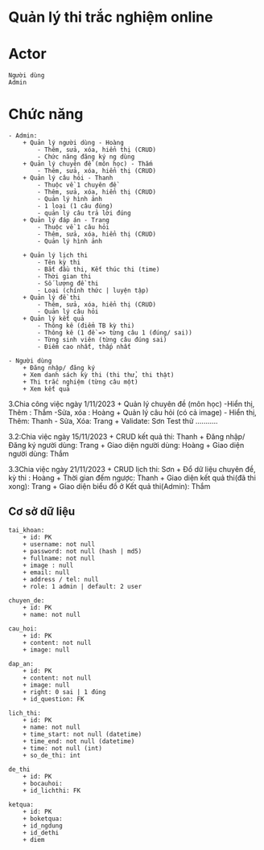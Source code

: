 # Quản lý thi trắc nghiệm online
# Actor
    Người dùng
    Admin
# Chức năng
    - Admin:
        + Quản lý người dùng - Hoàng
            - Thêm, sửa, xóa, hiển thị (CRUD)
            - Chức năng đăng ký ng dùng
        + Quản lý chuyên đề (môn học) - Thắm
            - Thêm, sửa, xóa, hiển thị (CRUD)
        + Quản lý câu hỏi - Thanh
            - Thuộc về 1 chuyên đề
            - Thêm, sửa, xóa, hiển thị (CRUD)
            - Quản lý hình ảnh
            - 1 loại (1 câu đúng)
            - quản lý câu trả lời đúng
        + Quản lý đáp án - Trang
            - Thuộc về 1 câu hỏi
            - Thêm, sửa, xóa, hiển thị (CRUD)
            - Quản lý hình ảnh

        + Quản lý lịch thi
            - Tên kỳ thi
            - Bắt đầu thi, Kết thúc thi (time)
            - Thời gian thi
            - Số lượng đề thi
            - Loại (chính thức | luyện tập)
        + Quản lý đề thi
            - Thêm, sửa, xóa, hiển thị (CRUD)
            - Quản lý câu hỏi
        + Quản lý kết quả
            - Thông kê (điểm TB kỳ thi)
            - Thông kê (1 đề => từng câu 1 (đúng/ sai))
            - Từng sinh viên (từng câu đúng sai)
            - Điểm cao nhất, thấp nhất

    - Người dùng
        + Đăng nhập/ đăng ký
        + Xem danh sách kỳ thi (thi thử, thi thật)
        + Thi trắc nghiệm (từng câu một)
        + Xem kết quả


3.Chia công việc ngày 1/11/2023
         + Quản lý chuyên đề (môn học)
            -Hiển thị, Thêm : Thắm
            -Sửa, xóa : Hoàng
        + Quản lý câu hỏi (có cả image)
            - Hiển thị, Thêm: Thanh
            - Sửa, Xóa: Trang
         + Validate: Sơn
Test thử ...........
         
3.2:Chia việc ngày 15/11/2023
        + CRUD kết quả thi: Thanh
        + Đăng nhập/Đăng ký người dùng: Trang
        + Giao diện người dùng: Hoàng
        + Giao diện người dùng: Thắm         


3.3Chia việc ngày 21/11/2023
        + CRUD lịch thi: Sơn
        + Đổ dữ liệu chuyên đề, kỳ thi : Hoàng
        + Thời gian đếm ngược: Thanh
        + Giao diện kết quả thi(đã thi xong): Trang
        + Giao diện biểu đồ ở Kết quả thi(Admin): Thắm 



## Cơ sở dữ liệu
    tai_khoan:
        + id: PK
        + username: not null
        + password: not null (hash | md5)
        + fullname: not null
        + image : null
        + email: null
        + address / tel: null
        + role: 1 admin | default: 2 user
    
    chuyen_de:
        + id: PK
        + name: not null
    
    cau_hoi:
        + id: PK
        + content: not null
        + image: null

    dap_an:
        + id: PK
        + content: not null
        + image: null
        + right: 0 sai | 1 đúng
        + id_question: FK

    lich_thi:
        + id: PK
        + name: not null
        + time_start: not null (datetime)
        + time_end: not null (datetime)
        + time: not null (int)
        + so_de_thi: int
    
    de_thi
        + id: PK
        + bocauhoi:
        + id_lichthi: FK
    
    ketqua:
        + id: PK
        + boketqua:
        + id_ngdung
        + id_dethi
        + diem

